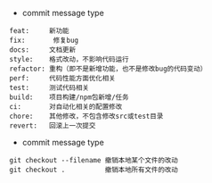 - commit message type

```
feat:     新功能
fix:       修复bug
docs:     文档更新
style:    格式改动，不影响代码运行
refactor: 重构（即不是新增功能，也不是修改bug的代码变动）
perf:     代码性能方面优化相关
test:     测试代码相关
build:    项目构建/npm包新增/任务
ci:       对自动化相关的配置修改
chore:    其他修改，不包含修改src或test目录
revert:   回滚上一次提交
```

- commit message type

```
git checkout --filename 撤销本地某个文件的改动
git checkout .          撤销本地所有文件的改动
```
